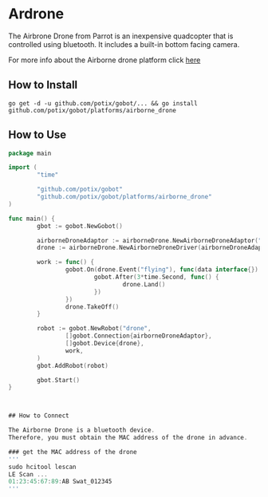 # Ardrone

The Airbrone Drone from Parrot is an inexpensive quadcopter that is controlled using bluetooth. It includes a built-in bottom facing camera.

For more info about the  Airborne drone platform click [here](http://www.parrot.com/jp/products/minidrones/)

## How to Install
```
go get -d -u github.com/potix/gobot/... && go install github.com/potix/gobot/platforms/airborne_drone
```
## How to Use
```go
package main

import (
        "time"

        "github.com/potix/gobot"
        "github.com/potix/gobot/platforms/airborne_drone"
)

func main() {
        gbot := gobot.NewGobot()

        airborneDroneAdaptor := airborneDrone.NewAirborneDroneAdaptor("swat", "01:23:45:67:89:AB", "/path/to/auto/download")
        drone := airborneDrone.NewAirborneDroneDriver(airborneDroneAdaptor, "swat")

        work := func() {
                gobot.On(drone.Event("flying"), func(data interface{}) {
                        gobot.After(3*time.Second, func() {
                                drone.Land()
                        })
                })
                drone.TakeOff()
        }

        robot := gobot.NewRobot("drone",
                []gobot.Connection{airborneDroneAdaptor},
                []gobot.Device{drone},
                work,
        )
        gbot.AddRobot(robot)

        gbot.Start()
}



## How to Connect

The Airborne Drone is a bluetooth device.
Therefore, you must obtain the MAC address of the drone in advance.

### get the MAC address of the drone
'''
sudo hcitool lescan
LE Scan ...
01:23:45:67:89:AB Swat_012345
'''

